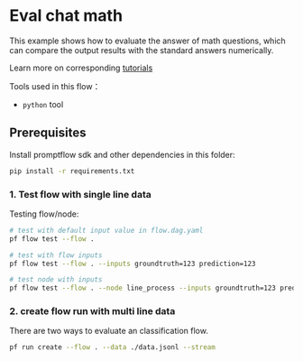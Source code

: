 # Eval chat math

This example shows how to evaluate the answer of math questions, which can compare the output results with the standard answers numerically.

Learn more on corresponding [tutorials](../../../tutorials/flow-fine-tuning-evaluation/promptflow-quality-improvement.md)

Tools used in this flow：
- `python` tool

## Prerequisites

Install promptflow sdk and other dependencies in this folder:
```bash
pip install -r requirements.txt
```

### 1. Test flow with single line data

Testing flow/node:
```bash
# test with default input value in flow.dag.yaml
pf flow test --flow .

# test with flow inputs
pf flow test --flow . --inputs groundtruth=123 prediction=123

# test node with inputs
pf flow test --flow . --node line_process --inputs groundtruth=123 prediction=123
```

### 2. create flow run with multi line data
There are two ways to evaluate an classification flow.

```bash
pf run create --flow . --data ./data.jsonl --stream
```